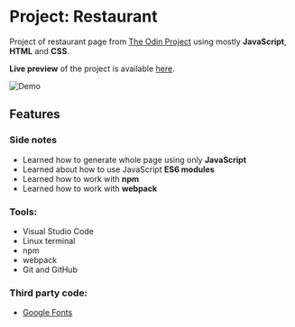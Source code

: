 # Project: Restaurant

Project of restaurant page from [The Odin Project](https://www.theodinproject.com/courses/javascript/lessons/restaurant-page) using mostly **JavaScript**, **HTML** and **CSS**.

**Live preview** of the project is available [here]().

![Demo]()


## **Features**


### **Side notes**
* Learned how to generate whole page using only **JavaScript**
* Learned about how to use JavaScript **ES6 modules**
* Learned how to work with **npm**
* Learned how to work with **webpack**
  
  
### **Tools:**
* Visual Studio Code
* Linux terminal
* npm
* webpack
* Git and GitHub


### **Third party code:**
* [Google Fonts](https://fonts.google.com/)
